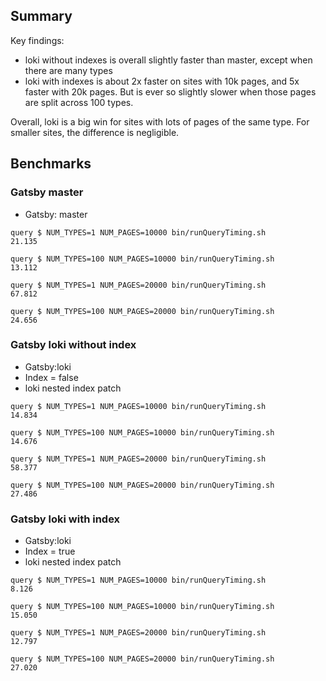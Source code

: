 ## Summary

Key findings:

- loki without indexes is overall slightly faster than master, except when there are many types
- loki with indexes is about 2x faster on sites with 10k pages, and 5x faster with 20k pages. But is ever so slightly slower when those pages are split across 100 types.

Overall, loki is a big win for sites with lots of pages of the same type. For smaller sites, the difference is negligible.

## Benchmarks

### Gatsby master

- Gatsby: master

```
query $ NUM_TYPES=1 NUM_PAGES=10000 bin/runQueryTiming.sh
21.135
```

```
query $ NUM_TYPES=100 NUM_PAGES=10000 bin/runQueryTiming.sh
13.112
```

```
query $ NUM_TYPES=1 NUM_PAGES=20000 bin/runQueryTiming.sh
67.812
```

```
query $ NUM_TYPES=100 NUM_PAGES=20000 bin/runQueryTiming.sh
24.656
```

### Gatsby loki without index

- Gatsby:loki
- Index = false
- loki nested index patch

```
query $ NUM_TYPES=1 NUM_PAGES=10000 bin/runQueryTiming.sh
14.834
```

```
query $ NUM_TYPES=100 NUM_PAGES=10000 bin/runQueryTiming.sh
14.676
```

```
query $ NUM_TYPES=1 NUM_PAGES=20000 bin/runQueryTiming.sh
58.377
```

```
query $ NUM_TYPES=100 NUM_PAGES=20000 bin/runQueryTiming.sh
27.486
```

### Gatsby loki with index

- Gatsby:loki
- Index = true
- loki nested index patch

```
query $ NUM_TYPES=1 NUM_PAGES=10000 bin/runQueryTiming.sh
8.126
```

```
query $ NUM_TYPES=100 NUM_PAGES=10000 bin/runQueryTiming.sh
15.050
```

```
query $ NUM_TYPES=1 NUM_PAGES=20000 bin/runQueryTiming.sh
12.797
```

```
query $ NUM_TYPES=100 NUM_PAGES=20000 bin/runQueryTiming.sh
27.020
```

